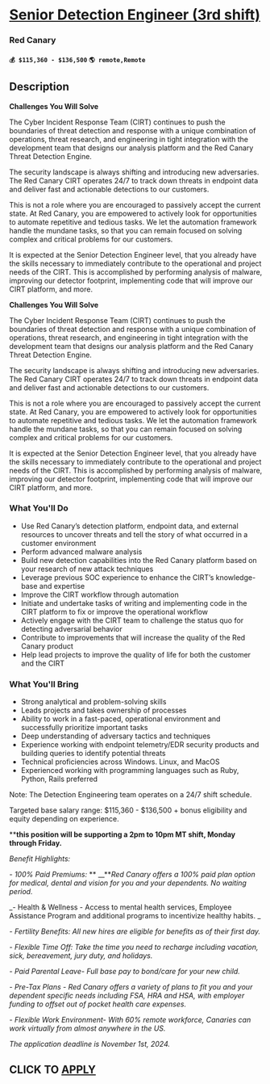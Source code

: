 # [Senior Detection Engineer (3rd shift)](https://www.remotewlb.com/apply/senior-detection-engineer-3rd-shift)  
### Red Canary  
#### `💰 $115,360 - $136,500` `🌎 remote,Remote`  

## Description

 **Challenges You Will Solve**

The Cyber Incident Response Team (CIRT) continues to push the boundaries of threat detection and response with a unique combination of operations, threat research, and engineering in tight integration with the development team that designs our analysis platform and the Red Canary Threat Detection Engine.

  

The security landscape is always shifting and introducing new adversaries. The Red Canary CIRT operates 24/7 to track down threats in endpoint data and deliver fast and actionable detections to our customers.

  

This is not a role where you are encouraged to passively accept the current state. At Red Canary, you are empowered to actively look for opportunities to automate repetitive and tedious tasks. We let the automation framework handle the mundane tasks, so that you can remain focused on solving complex and critical problems for our customers.

  

It is expected at the Senior Detection Engineer level, that you already have the skills necessary to immediately contribute to the operational and project needs of the CIRT. This is accomplished by performing analysis of malware, improving our detector footprint, implementing code that will improve our CIRT platform, and more.

  

**Challenges You Will Solve**

The Cyber Incident Response Team (CIRT) continues to push the boundaries of threat detection and response with a unique combination of operations, threat research, and engineering in tight integration with the development team that designs our analysis platform and the Red Canary Threat Detection Engine.

  

The security landscape is always shifting and introducing new adversaries. The Red Canary CIRT operates 24/7 to track down threats in endpoint data and deliver fast and actionable detections to our customers.

  

This is not a role where you are encouraged to passively accept the current state. At Red Canary, you are empowered to actively look for opportunities to automate repetitive and tedious tasks. We let the automation framework handle the mundane tasks, so that you can remain focused on solving complex and critical problems for our customers.

  

It is expected at the Senior Detection Engineer level, that you already have the skills necessary to immediately contribute to the operational and project needs of the CIRT. This is accomplished by performing analysis of malware, improving our detector footprint, implementing code that will improve our CIRT platform, and more.

  

### What You'll Do

* Use Red Canary’s detection platform, endpoint data, and external resources to uncover threats and tell the story of what occurred in a customer environment
* Perform advanced malware analysis
* Build new detection capabilities into the Red Canary platform based on your research of new attack techniques
* Leverage previous SOC experience to enhance the CIRT’s knowledge-base and expertise
* Improve the CIRT workflow through automation
* Initiate and undertake tasks of writing and implementing code in the CIRT platform to fix or improve the operational workflow
* Actively engage with the CIRT team to challenge the status quo for detecting adversarial behavior
* Contribute to improvements that will increase the quality of the Red Canary product
* Help lead projects to improve the quality of life for both the customer and the CIRT

  

### What You'll Bring

* Strong analytical and problem-solving skills
* Leads projects and takes ownership of processes
* Ability to work in a fast-paced, operational environment and successfully prioritize important tasks
* Deep understanding of adversary tactics and techniques
* Experience working with endpoint telemetry/EDR security products and building queries to identify potential threats
* Technical proficiencies across Windows. Linux, and MacOS
* Experienced working with programming languages such as Ruby, Python, Rails preferred

  

Note: The Detection Engineering team operates on a 24/7 shift schedule.

  

Targeted base salary range: $115,360 - $136,500 + bonus eligibility and equity depending on experience.

  

 ****this position will be supporting a 2pm to 10pm MT shift, Monday through Friday.**

  

 _Benefit Highlights:_

 _\- 100% Paid Premiums:_ ** __**_Red Canary offers a 100% paid plan option for medical, dental and vision for you and your dependents. No waiting period._

 _\- Health & Wellness - Access to mental health services, Employee Assistance Program and additional programs to incentivize healthy habits. _

_\- Fertility Benefits: All new hires are eligible for benefits as of their first day._

 _\- Flexible Time Off: Take the time you need to recharge including vacation, sick, bereavement, jury duty, and holidays._

 _\- Paid Parental Leave- Full base pay to bond/care for your new child._

 _\- Pre-Tax Plans - Red Canary offers a variety of plans to fit you and your dependent specific needs including FSA, HRA and HSA, with employer funding to offset out of pocket health care expenses._

 _\- Flexible Work Environment- With 60% remote workforce, Canaries can work virtually from almost anywhere in the US._

  

 _The application deadline is November 1st, 2024._

  

  
## CLICK TO [APPLY](https://www.remotewlb.com/apply/senior-detection-engineer-3rd-shift)

